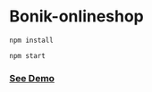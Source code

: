 # Bonik-onlineshop

```
npm install
```

```
npm start
```  
   
<h3><a href="https://bonik-onlineshop-beknur.netlify.app/">See Demo</a></h3>            
        
      
     
  
